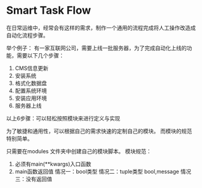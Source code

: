 # Smart Task Flow


在日常运维中，经常会有这样的需求，制作一个通用的流程完成将人工操作改造成自动化流程步骤。

举个例子：
有一家互联网公司，需要上线一批服务器，为了完成自动化上线的功能，需要以下几个步骤：
1. CMS信息更新
2. 安装系统
3. 格式化数据盘
4. 配置系统环境
5. 安装应用环境
6. 服务器上线

以上6步骤：可以轻松按照模块来进行定义与实现


为了敏捷和通用性，可以根据自己的需求快速的定制自己的模块。
而模块的规范特别简单。

只需要在modules 文件夹中创建自己的模块脚本。
模块规范：
1. 必须有main(**kwargs)入口函数
2. main函数返回值
	情况一：bool类型
	情况二：tuple类型 bool,message 
	情况三：没有返回值
